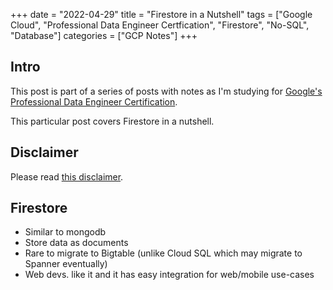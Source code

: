 +++
date = "2022-04-29"
title = "Firestore in a Nutshell"
tags = ["Google Cloud", "Professional Data Engineer Certfication", "Firestore", "No-SQL", "Database"] 
categories = ["GCP Notes"]
+++

## Intro

This post is part of a series of posts with notes as I'm studying for [Google's Professional Data Engineer Certification](https://cloud.google.com/certification/data-engineer).

This particular post covers Firestore in a nutshell.

## Disclaimer

Please read [this disclaimer](/posts/gcp-notes-disclaimer/).

## Firestore

- Similar to mongodb
- Store data as documents
- Rare to migrate to Bigtable (unlike Cloud SQL which may migrate to Spanner eventually)
- Web devs. like it and it has easy integration for web/mobile use-cases

